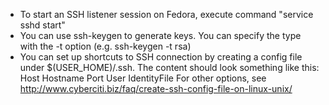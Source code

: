 - To start an SSH listener session on Fedora, execute command "service sshd start"
- You can use ssh-keygen to generate keys. You can specify the type with the -t option (e.g. ssh-keygen -t rsa)
- You can set up shortcuts to SSH connection by creating a config file under $(USER_HOME)/.ssh. The content should look something like this:
    Host <name of shortcut>
        Hostname <ip or domain name of host>
        Port <port to which you wish to connect>
        User <user name you will use to connect>
        IdentityFile <path to public key you registered with the host>
    For other options, see http://www.cyberciti.biz/faq/create-ssh-config-file-on-linux-unix/

    